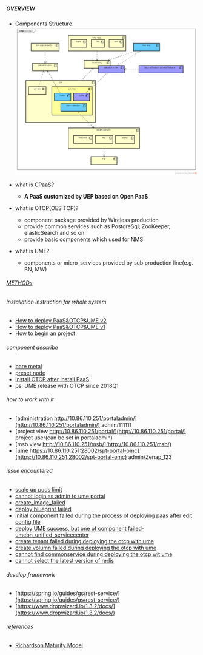 ##### OVERVIEW
- Components Structure
![component structure](diagrams/component_view.png)
- what is CPaaS?
    - <b>A PaaS customized by UEP based on Open PaaS</b>

- what is OTCP(OES TCP)?
    - component package provided by Wireless production 
    - provide common services such as PostgreSql, ZooKeeper, elasticSearch and so on
    - provide basic components which used for NMS

- what is UME?
    - components or micro-services provided by sub production line(e.g. BN, MW)
    
###### [METHODs](methods.md)

###### Installation instruction for whole system
- [How to deploy PaaS&OTCP&UME v2](deploying_documents/deploy_paas&otcp&ume_v2.md) 
- [How to deploy PaaS&OTCP&UME v1](deploying_documents/deploy_paas&otcp&ume_v1.md)
- [How to begin an project](deploying_documents/HelloWorld4PaaS.md)

###### component describe
- [bare metal](./bare_scenario/README.md)
- [preset node](./preset_scenario/README.md)
- [install OTCP after install PaaS](./otcp/README.md)
- ps: UME release with OTCP since 2018Q1 

###### how to work with it
- [administration http://10.86.110.251/portaladmin/](http://10.86.110.251/portaladmin/)  admin/111111
- [project view http://10.86.110.251/portal/](http://10.86.110.251/portal/)  project user(can be set in portaladmin)
- [msb view http://10.86.110.251/msb/](http://10.86.110.251/msb/)
- [ume https://10.86.110.251:28002/spt-portal-omc](https://10.86.110.251:28002/spt-portal-omc) admin/Zenap_123

###### issue encountered
- [scale up pods limit](issues/how_to_scale_up_pod_limits.md)
- [cannot login as admin to ume portal](issues/fix_ume_login.md)
- [create_image_failed](issues/create_image_failed.md)
- [deploy blueprint failed](issues/deploy_blueprint_failed.md)
- [initial component failed during the process of deploying paas after edit config file](issues/initial_component_failed_while_deploying_paas.md)
- [deploy UME success, but one of component failed-umebn_unified_servicecenter](issues/umebn_unified_servicecenter_component_failed.md)
- [create tenant failed during deploying the otcp with ume](issues/failed_to_create_tenant_deploying_otcp)
- [create volumn failed during deploying the otcp with ume](issues/failed_to_create_volumn_deploying_otcp.md)
- [cannot find commonservice during deploying the otcp wit ume](issues/cannot_find_commonservice_while_deploying_otcp.md)
- [cannot select the latest version of redis](issues/how_to_select_redis_version.md)

###### develop framework
- [https://spring.io/guides/gs/rest-service/](https://spring.io/guides/gs/rest-service/)
- [https://www.dropwizard.io/1.3.2/docs/](https://www.dropwizard.io/1.3.2/docs/)

###### references
- [Richardson Maturity Model](https://martinfowler.com/articles/richardsonMaturityModel.html)
